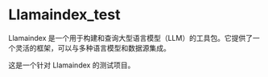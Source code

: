# Llamaindex_test

Llamaindex 是一个用于构建和查询大型语言模型（LLM）的工具包。它提供了一个灵活的框架，可以与多种语言模型和数据源集成。

这是一个针对 Llamaindex 的测试项目。

